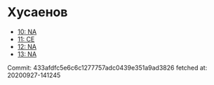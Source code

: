 # Хусаенов
- [10: NA](10.md)
- [11: CE](11.md)
- [12: NA](12.md)
- [13: NA](13.md)

Commit: 433afdfc5e6c6c1277757adc0439e351a9ad3826
 fetched at: 20200927-141245
